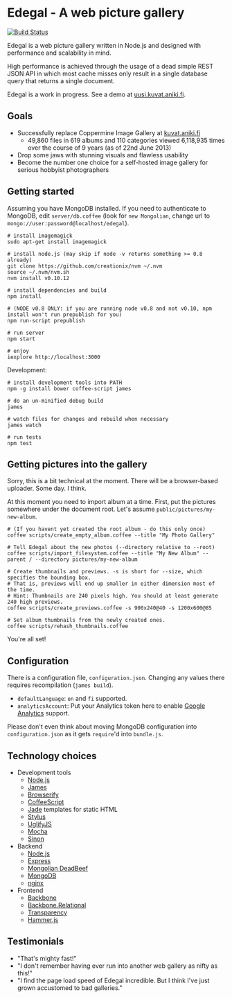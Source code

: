 # Edegal - A web picture gallery

[![Build Status](https://travis-ci.org/japsu/edegal-express.png)](https://travis-ci.org/japsu/edegal-express)

Edegal is a web picture gallery written in Node.js and designed with performance and scalability in mind.

High performance is achieved through the usage of a dead simple REST JSON API in which most cache misses only result in a single database query that returns a single document.

Edegal is a work in progress. See a demo at [uusi.kuvat.aniki.fi](http://uusi.kuvat.aniki.fi/).

## Goals

* Successfully replace Coppermine Image Gallery at [kuvat.aniki.fi](http://kuvat.aniki.fi)
  * 49,860 files in 619 albums and 110 categories viewed 6,118,935 times over the course of 9 years (as of 22nd June 2013)
* Drop some jaws with stunning visuals and flawless usability
* Become the number one choice for a self-hosted image gallery for serious hobbyist photographers

## Getting started

Assuming you have MongoDB installed. If you need to authenticate to MongoDB, edit `server/db.coffee` (look for `new Mongolian`, change url to `mongo://user:password@localhost/edegal`).

    # install imagemagick
    sudo apt-get install imagemagick

    # install node.js (may skip if node -v returns something >= 0.8 already)
    git clone https://github.com/creationix/nvm ~/.nvm
    source ~/.nvm/nvm.sh
    nvm install v0.10.12

    # install dependencies and build
    npm install

    # (NODE v0.8 ONLY: if you are running node v0.8 and not v0.10, npm install won't run prepublish for you)
    npm run-script prepublish

    # run server
    npm start

    # enjoy
    iexplore http://localhost:3000

Development:

    # install development tools into PATH
    npm -g install bower coffee-script james

    # do an un-minified debug build
    james

    # watch files for changes and rebuild when necessary
    james watch

    # run tests
    npm test

## Getting pictures into the gallery

Sorry, this is a bit technical at the moment. There will be a browser-based uploader. Some day. I think.

At this moment you need to import album at a time. First, put the pictures somewhere under the document root. Let's assume `public/pictures/my-new-album`.

    # (If you havent yet created the root album - do this only once)
    coffee scripts/create_empty_album.coffee --title "My Photo Gallery"

    # Tell Edegal about the new photos (--directory relative to --root)
    coffee scripts/import_filesystem.coffee --title "My New Album" --parent / --directory pictures/my-new-album

    # Create thumbnails and previews. -s is short for --size, which specifies the bounding box.
    # That is, previews will end up smaller in either dimension most of the time.
    # Hint: Thumbnails are 240 pixels high. You should at least generate 240 high previews.
    coffee scripts/create_previews.coffee -s 900x240@40 -s 1200x600@85

    # Set album thumbnails from the newly created ones.
    coffee scripts/rehash_thumbnails.coffee

You're all set!

## Configuration

There is a configuration file, `configuration.json`. Changing any values there requires recompilation (`james build`).

* `defaultLanguage`: `en` and `fi` supported.
* `analyticsAccount`: Put your Analytics token here to enable [Google Analytics](https://analytics.google.com) support.

Please don't even think about moving MongoDB configuration into `configuration.json` as it gets `require`'d into `bundle.js`.

## Technology choices

* Development tools
  * [Node.js](https://github.com/joyent/node)
  * [James](https://github.com/leonidas/james.js)
  * [Browserify](https://github.com/substack/node-browserify)
  * [CoffeeScript](https://github.com/jashkenas/coffee-script)
  * [Jade](https://github.com/visionmedia/jade) templates for static HTML
  * [Stylus](https://github.com/learnboost/stylus)
  * [UglifyJS](https://github.com/mishoo/UglifyJS2)
  * [Mocha](https://github.com/visionmedia/mocha)
  * [Sinon](https://github.com/cjohansen/Sinon.JS)
* Backend
  * [Node.js](https://github.com/joyent/node)
  * [Express](https://github.com/visionmedia/express)
  * [Mongolian DeadBeef](https://github.com/marcello3d/node-mongolian)
  * [MongoDB](https://github.com/mongodb/mongo)
  * [nginx](https://github.com/nginx/nginx)
* Frontend
  * [Backbone](https://github.com/documentcloud/backbone)
  * [Backbone.Relational](https://github.com/PaulUithol/Backbone-relational)
  * [Transparency](https://github.com/leonidas/transparency)
  * [Hammer.js](https://github.com/EightMedia/hammer.js)

## Testimonials

* "That's mighty fast!"
* "I don't remember having ever run into another web gallery as nifty as this!"
* "I find the page load speed of Edegal incredible. But I think I've just grown accustomed to bad galleries."

